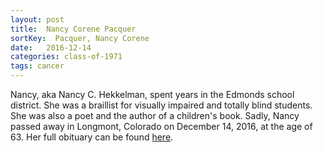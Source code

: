 ```yaml
---
layout: post
title:  Nancy Corene Pacquer
sortKey:  Pacquer, Nancy Corene
date:   2016-12-14
categories: class-of-1971
tags: cancer
---
```

Nancy, aka Nancy C. Hekkelman, spent years in the Edmonds school district. She was a braillist for visually impaired and totally blind students. She was also a poet and the author of a children's book. Sadly, Nancy passed away in Longmont, Colorado on December 14, 2016, at the age of 63.  Her full obituary can be found [here](http://tinyurl.com/y9hjxlfu).
